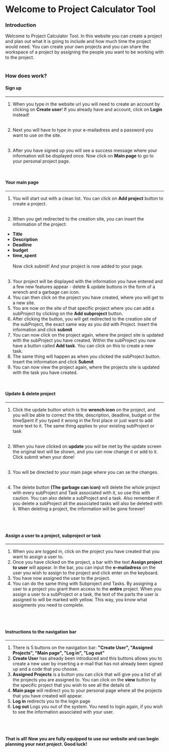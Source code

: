 # Welcome to Project Calculator Tool

### Introduction
Welcome to Project Calculator Tool. In this website you can create a project and plan out what it is going to include and how much time the project would need. You can create your own projects and you can share the workspace of a project by assigning the people you want to be working with to the project.
<br><br>

### How does work?

#### Sign up

---
1. When you type in the website url you will need to create an account by clicking on **Create user**! If you already have and account, click on **Login** instead! <br><br>

2. Next you will have to type in your e-mailadress and a password you want to use on the site.
  <br><br>

3. After you have signed up you will see a success message where your information will be displayed once.
   Now click on **Main page** to go to your personal project page.


<br>

#### Your main page

---
1. You will start out with a clean list. You can click on **Add project** button to create a project.<br><br>

2. When you get redirected to the creation site, you can insert the information of the project:
- **Title**
- **Description**
- **Deadline**
- **budget**
- **time_spent**<br><br>
  Now click submit! And your project is now added to your page. <br><br>

3. Your project will be displayed with the information you have entered and a few new features appear - delete & update buttons in the form of a wrench and a garbage can icon.
4. You can then click on the project you have created, where you will get to a new site.
5. You are now on the site of that specific project where you can add a subProject by clicking on the **Add subproject** button.
6. After clicking the button, you will get redirected to the creation site of the subProject, the exact same way as you did with Project. Insert the information and click **submit**
7. You can now click on the project again, where the project site is updated with the subProject you have created. Within the subProject you now have a button called **Add task**. You can click on this to create a new task.
8. The same thing will happen as when you clicked the subProject button. Insert the information and click **Submit**
9. You can now view the project again, where the projects site is updated with the task you have created.


<br>

#### Update & delete project

---

1. Click the update button which is the **wrench icon** on the project, and you will be able to correct the title, description, deadline, budget or the timeSpent if you typed it wrong in the first place or just want to add more text to it. The same thing applies to your existing subProject or task<br><br>

2. When you have clicked on **update** you will be met by the update screen the original text will be shown, and you can now change it or add to it. Click submit when your done! <br><br>

3. You will be directed to your main page where you can se the changes.<br><br>

4. The delete button **(The garbage can icon)** will delete the whole project with every subProject and Task associated with it, so use this with caution. You can also delete a subProject and a task. Also remember if you delete a subProject all the associated tasks will also be deleted with it. When deleting a project, the information will be gone forever!

<br><br>


#### Assign a user to a project, subproject or task

--- 
1. When you are logged in, click on the project you have created that you want to assign a user to.
2. Once you have clicked on the project, a bar with the text **Assign project to user** will appear. In the bar, you can input the **e-mailadress** on the user you wish to assign to the project and click enter on the keyboard.
3. You have now assigned the user to the project.
4. You can do the same thing with Subproject and Tasks. By assigning a user to a project you grant them access to the **entire** project. When you assign a user to a subProject or a task, the text of the parts the user is assigned to will be marked with yellow. This way, you know what assigments you need to complete. 

<br><br>


#### Instructions to the navigation bar
---
1. There is 5 buttons on the navigation bar: **"Create User", "Assigned Projects", "Main page", "Log in", "Log out"**
2. **Create User** has already been introduced and this buttons allows you to create a new user by inserting a e-mail that has not already been signed up and a code that you choose.
3. **Assigned Projects** is a button you can click that will give you a list of all the projects you are assigned to. You can click on the **view** button by the specific project that you wish to see all the details of.
4. **Main page** will redirect you to your personal page where all the projects that you have created will appear.
5. **Log in** redirects you to the login page
6. **Log out** Logs you out of the system. You need to login again, if you wish to see the information associated with your user.

<br><br>


#### That is all! Now you are fully equipped to use our website and can begin planning your next project. Good luck!
